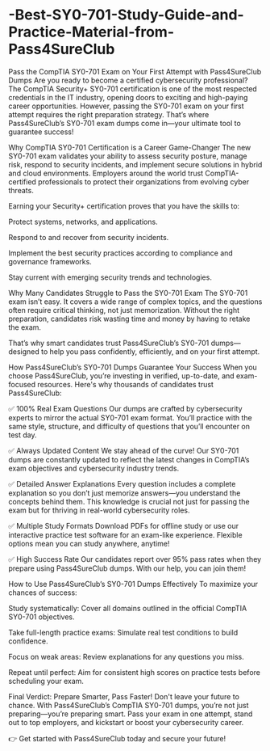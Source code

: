 # -Best-SY0-701-Study-Guide-and-Practice-Material-from-Pass4SureClub
 Pass the CompTIA SY0-701 Exam on Your First Attempt with Pass4SureClub Dumps
Are you ready to become a certified cybersecurity professional? The CompTIA Security+ SY0-701 certification is one of the most respected credentials in the IT industry, opening doors to exciting and high-paying career opportunities. However, passing the SY0-701 exam on your first attempt requires the right preparation strategy. That’s where Pass4SureClub’s SY0-701 exam dumps come in—your ultimate tool to guarantee success!

Why CompTIA SY0-701 Certification is a Career Game-Changer
The new SY0-701 exam validates your ability to assess security posture, manage risk, respond to security incidents, and implement secure solutions in hybrid and cloud environments. Employers around the world trust CompTIA-certified professionals to protect their organizations from evolving cyber threats.

Earning your Security+ certification proves that you have the skills to:

Protect systems, networks, and applications.

Respond to and recover from security incidents.

Implement the best security practices according to compliance and governance frameworks.

Stay current with emerging security trends and technologies.

Why Many Candidates Struggle to Pass the SY0-701 Exam
The SY0-701 exam isn’t easy. It covers a wide range of complex topics, and the questions often require critical thinking, not just memorization. Without the right preparation, candidates risk wasting time and money by having to retake the exam.

That’s why smart candidates trust Pass4SureClub’s SY0-701 dumps—designed to help you pass confidently, efficiently, and on your first attempt.

How Pass4SureClub’s SY0-701 Dumps Guarantee Your Success
When you choose Pass4SureClub, you’re investing in verified, up-to-date, and exam-focused resources. Here's why thousands of candidates trust Pass4SureClub:

✅ 100% Real Exam Questions
Our dumps are crafted by cybersecurity experts to mirror the actual SY0-701 exam format. You’ll practice with the same style, structure, and difficulty of questions that you’ll encounter on test day.

✅ Always Updated Content
We stay ahead of the curve! Our SY0-701 dumps are constantly updated to reflect the latest changes in CompTIA’s exam objectives and cybersecurity industry trends.

✅ Detailed Answer Explanations
Every question includes a complete explanation so you don’t just memorize answers—you understand the concepts behind them. This knowledge is crucial not just for passing the exam but for thriving in real-world cybersecurity roles.

✅ Multiple Study Formats
Download PDFs for offline study or use our interactive practice test software for an exam-like experience. Flexible options mean you can study anywhere, anytime!

✅ High Success Rate
Our candidates report over 95% pass rates when they prepare using Pass4SureClub dumps. With our help, you can join them!

How to Use Pass4SureClub’s SY0-701 Dumps Effectively
To maximize your chances of success:

Study systematically: Cover all domains outlined in the official CompTIA SY0-701 objectives.

Take full-length practice exams: Simulate real test conditions to build confidence.

Focus on weak areas: Review explanations for any questions you miss.

Repeat until perfect: Aim for consistent high scores on practice tests before scheduling your exam.

Final Verdict: Prepare Smarter, Pass Faster!
Don't leave your future to chance. With Pass4SureClub’s CompTIA SY0-701 dumps, you’re not just preparing—you’re preparing smart. Pass your exam in one attempt, stand out to top employers, and kickstart or boost your cybersecurity career.

👉 Get started with Pass4SureClub today and secure your future!
